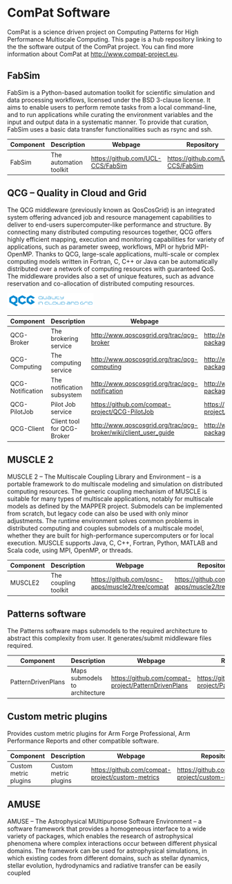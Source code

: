 # ComPat Software

ComPat is a science driven project on Computing Patterns for High Performance Multiscale Computing. 
This page is a hub repository linking to the the software output of the ComPat project.
You can find more information about ComPat at http://www.compat-project.eu.

## FabSim
FabSim is a Python-based automation toolkit for scientific simulation and data processing workflows, licensed under the BSD 3-clause license. It aims to enable users to perform remote tasks from a local command-line, and to run applications while curating the environment variables and the input and output data in a systematic manner. To provide that curation, FabSim uses a basic data transfer functionalities such as rsync and ssh.

| Component        | Description                | Webpage                                         | Repository  |
| ---------------- | -------------------------- | ----------------------------------------------- | ----------- |
| FabSim           | The automation toolkit     | https://github.com/UCL-CCS/FabSim | https://github.com/UCL-CCS/FabSim |

## QCG – Quality in Cloud and Grid 
The QCG middleware (previously known as QosCosGrid) is an integrated system offering advanced job and resource management capabilities to deliver to end-users supercomputer-like performance and structure. By connecting many distributed computing resources together, QCG offers highly efficient mapping, execution and monitoring capabilities for variety of applications, such as parameter sweep, workflows, MPI or hybrid MPI-OpenMP. Thanks to QCG, large-scale applications, multi-scale or complex computing models written in Fortran, C, C++ or Java can be automatically distributed over a network of computing resources with guaranteed QoS. The middleware provides also a set of unique features, such as advance reservation and co-allocation of distributed computing resources.

<img src="/qcg-wb.png?raw=true" width="200">

| Component        | Description                | Webpage                                         | Repository  |
| ---------------- | -------------------------- | ----------------------------------------------- | ----------- |
| QCG-Broker       | The brokering service      | http://www.qoscosgrid.org/trac/qcg-broker       | http://www.qoscosgrid.org/qcg-packages/centos7-compat/ |
| QCG-Computing    | The computing service      | http://www.qoscosgrid.org/trac/qcg-computing    | http://www.qoscosgrid.org/qcg-packages/centos7-compat/ |
| QCG-Notification | The notification subsystem | http://www.qoscosgrid.org/trac/qcg-notification | http://www.qoscosgrid.org/qcg-packages/centos7-compat/ |
| QCG-PilotJob     | Pilot Job service          | https://github.com/compat-project/QCG-PilotJob  | https://github.com/compat-project/QCG-PilotJob |
| QCG-Client       | Client tool for QCG-Broker | http://www.qoscosgrid.org/trac/qcg-broker/wiki/client_user_guide | http://www.qoscosgrid.org/qcg-packages/centos7-compat/ |

## MUSCLE 2
MUSCLE 2 – The Multiscale Coupling Library and Environment – is a portable framework to do multiscale modeling and simulation on distributed computing resources. The generic coupling mechanism of MUSCLE is suitable for many types of multiscale applications, notably for multiscale models as defined by the MAPPER project. Submodels can be implemented from scratch, but legacy code can also be used with only minor adjustments. The runtime environment solves common problems in distributed computing and couples submodels of a multiscale model, whether they are built for high-performance supercomputers or for local execution. MUSCLE supports Java, C, C++, Fortran, Python, MATLAB and Scala code, using MPI, OpenMP, or threads.

| Component        | Description                | Webpage                                         | Repository  |
| ---------------- | -------------------------- | ----------------------------------------------- | ----------- |
| MUSCLE2          | The coupling toolkit       | https://github.com/psnc-apps/muscle2/tree/compat | https://github.com/psnc-apps/muscle2/tree/compat |

## Patterns software
The Patterns software maps submodels to the required architecture to abstract this complexity from user. It generates/submit middleware files required.

| Component        | Description                | Webpage                                         | Repository  |
| ---------------- | -------------------------- | ----------------------------------------------- | ----------- |
| PatternDrivenPlans | Maps submodels to architecture | https://github.com/compat-project/PatternDrivenPlans | https://github.com/compat-project/PatternDrivenPlans |

## Custom metric plugins

Provides custom metric plugins for Arm Forge Professional, Arm Performance Reports and other compatible software.

| Component        | Description                | Webpage                                         | Repository  |
| ---------------- | -------------------------- | ----------------------------------------------- | ----------- |
| Custom metric plugins | Custom metric plugins | https://github.com/compat-project/custom-metrics | https://github.com/compat-project/custom-metricss |

## AMUSE
AMUSE – The Astrophysical MUltipurpose Software Environment – a software framework that provides a homogeneous interface to a wide variety of packages, which enables the research of astrophysical phenomena where complex interactions occur between different physical domains. The framework can be used for astrophysical simulations, in which existing codes from different domains, such as stellar dynamics, stellar evolution, hydrodynamics and radiative transfer can be easily coupled
